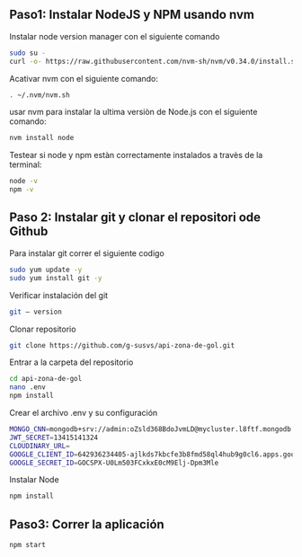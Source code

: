 ## Paso1: Instalar NodeJS y NPM usando nvm
Instalar node version manager con el siguiente comando

```bash
sudo su -
curl -o- https://raw.githubusercontent.com/nvm-sh/nvm/v0.34.0/install.sh | bash
```
Acativar nvm con el siguiente comando:

```bash
. ~/.nvm/nvm.sh
```

usar nvm para instalar la ultima versiòn de Node.js con el siguiente comando:

```bash
nvm install node
```

Testear si node y npm estàn correctamente instalados a travès de la terminal:

```bash
node -v
npm -v
```

## Paso 2: Instalar git y clonar el repositori ode Github
Para instalar git correr el siguiente codigo

```bash
sudo yum update -y
sudo yum install git -y
```

Verificar instalación del git
```bash
git — version
```

Clonar repositorio

```bash
git clone https://github.com/g-susvs/api-zona-de-gol.git
```

Entrar a la carpeta del repositorio
```bash
cd api-zona-de-gol
nano .env
npm install
```
Crear el archivo .env y su configuración
```bash
MONGO_CNN=mongodb+srv://admin:oZsld368BdoJvmLD@mycluster.l8ftf.mongodb.net/zona_de_gol
JWT_SECRET=13415141324
CLOUDINARY_URL=
GOOGLE_CLIENT_ID=642936234405-ajlkds7kbcfe3b8fmd58ql4hub9g0cl6.apps.googleusercontent.com
GOOGLE_SECRET_ID=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

```

Instalar Node
```bash
npm install
```

## Paso3: Correr la aplicación

```bash
npm start
```

